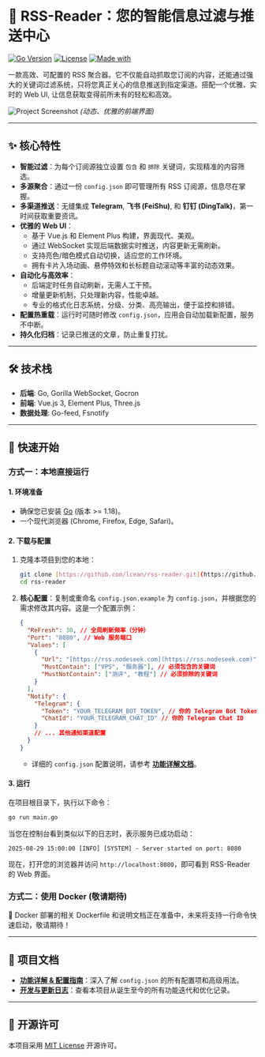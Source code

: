 # 🍃 RSS-Reader：您的智能信息过滤与推送中心

[![Go Version](https://img.shields.io/badge/Go-1.18+-blue.svg)](https://golang.org/)
[![License](https://img.shields.io/badge/License-MIT-green.svg)](LICENSE)
[![Made with](https://img.shields.io/badge/Made%20with-Go%20%26%20Vue-brightgreen)](https://v3.vuejs.org/)

一款高效、可配置的 RSS 聚合器。它不仅能自动抓取您订阅的内容，还能通过强大的关键词过滤系统，只将您真正关心的信息推送到指定渠道。搭配一个优雅、实时的 Web UI, 让信息获取变得前所未有的轻松和高效。

![Project Screenshot](https://raw.githubusercontent.com/lcean/rss-reader/main/img/Snipaste_2024-03-24_12-25-10.png)
*(动态、优雅的前端界面)*

---

## ✨ 核心特性

* **智能过滤**：为每个订阅源独立设置 `包含` 和 `排除` 关键词，实现精准的内容筛选。
* **多源聚合**：通过一份 `config.json` 即可管理所有 RSS 订阅源，信息尽在掌握。
* **多渠道推送**：无缝集成 **Telegram**, **飞书 (FeiShu)**, 和 **钉钉 (DingTalk)**，第一时间获取重要资讯。
* **优雅的 Web UI**：
    * 基于 Vue.js 和 Element Plus 构建，界面现代、美观。
    * 通过 WebSocket 实现后端数据实时推送，内容更新无需刷新。
    * 支持亮色/暗色模式自动切换，适应您的工作环境。
    * 拥有卡片入场动画、悬停特效和长标题自动滚动等丰富的动态效果。
* **自动化与高效率**：
    * 后端定时任务自动刷新，无需人工干预。
    * 增量更新机制，只处理新内容，性能卓越。
    * 专业的格式化日志系统，分级、分类、高亮输出，便于监控和排错。
* **配置热重载**：运行时可随时修改 `config.json`，应用会自动加载新配置，服务不中断。
* **持久化归档**：记录已推送的文章，防止重复打扰。

---

## 🛠️ 技术栈

* **后端**: Go, Gorilla WebSocket, Gocron
* **前端**: Vue.js 3, Element Plus, Three.js
* **数据处理**: Go-feed, Fsnotify

---

## 🚀 快速开始
### 方式一：本地直接运行

#### 1. 环境准备

* 确保您已安装 [Go](https://golang.org/dl/) (版本 >= 1.18)。
* 一个现代浏览器 (Chrome, Firefox, Edge, Safari)。

#### 2. 下载与配置

1.  克隆本项目到您的本地：
    ```bash
    git clone [https://github.com/lcean/rss-reader.git](https://github.com/lcean/rss-reader.git)
    cd rss-reader
    ```

2.  **核心配置**：复制或重命名 `config.json.example` 为 `config.json`，并根据您的需求修改其内容。这是一个配置示例：
    ```json
    {
      "ReFresh": 30, // 全局刷新频率（分钟）
      "Port": "8080", // Web 服务端口
      "Values": [
        {
          "Url": "[https://rss.nodeseek.com](https://rss.nodeseek.com)", // 订阅源地址
          "MustContain": ["VPS", "服务器"], // 必须包含的关键词
          "MustNotContain": ["测评", "教程"] // 必须排除的关键词
        }
      ],
      "Notify": {
        "Telegram": {
          "Token": "YOUR_TELEGRAM_BOT_TOKEN", // 你的 Telegram Bot Token
          "ChatId": "YOUR_TELEGRAM_CHAT_ID" // 你的 Telegram Chat ID
        }
        // ... 其他通知渠道配置
      }
    }
    ```
    * 详细的 `config.json` 配置说明，请参考 [**功能详解文档**](https://github.com/LceAn/RSS-Reader/tree/main/README/function.md)。

#### 3. 运行

在项目根目录下，执行以下命令：
```bash
go run main.go
````

当您在控制台看到类似以下的日志时，表示服务已成功启动：

```
2025-08-29 15:00:00 [INFO] [SYSTEM] - Server started on port: 8080
```

现在，打开您的浏览器并访问 `http://localhost:8080`，即可看到 RSS-Reader 的 Web 界面。


### 方式二：使用 Docker (敬请期待)
🐳 Docker 部署的相关 Dockerfile 和说明文档正在准备中，未来将支持一行命令快速启动，敬请期待！

-----

## 📂 项目文档

  * [**功能详解 & 配置指南**](https://github.com/LceAn/RSS-Reader/tree/main/README/function.md)：深入了解 `config.json` 的所有配置项和高级用法。
  * [**开发与更新日志**](https://github.com/LceAn/RSS-Reader/tree/main/README/README_update.md)：查看本项目从诞生至今的所有功能迭代和优化记录。

-----

## 📜 开源许可

本项目采用 [MIT License](https://www.google.com/search?q=LICENSE) 开源许可。

